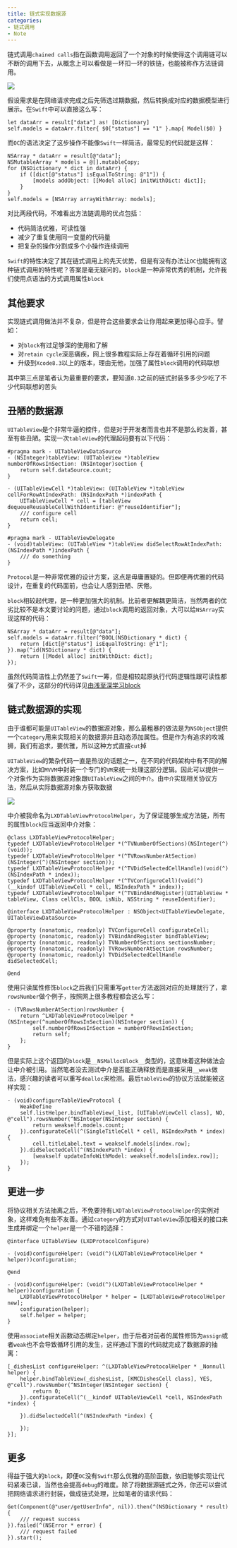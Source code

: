 ```yaml
---
title: 链式实现数据源
categories:
- 链式调用
- Note
---
```


链式调用`chained calls`指在函数调用返回了一个对象的时候使得这个调用链可以不断的调用下去，从概念上可以看做是一环扣一环的铁链，也能被称作方法链调用。

![](http://upload-images.jianshu.io/upload_images/783864-89c5aeee964b8949.png?imageMogr2/auto-orient/strip%7CimageView2/2/w/1240)

假设需求是在网络请求完成之后先筛选过期数据，然后转换成对应的数据模型进行展示。在`Swift`中可以直接这么写：

    let dataArr = result["data"] as! [Dictionary]
    self.models = dataArr.filter{ $0["status"] == "1" }.map{ Model($0) }
    
而`OC`的语法决定了这步操作不能像`Swift`一样简洁，最常见的代码就是这样：

    NSArray * dataArr = result[@"data"];
    NSMutableArray * models = @[].mutableCopy;
    for (NSDictionary * dict in dataArr) {
        if ([dict[@"status"] isEqualToString: @"1"]) {
            [models addObject: [[Model alloc] initWithDict: dict]];
        }
    }
    self.models = [NSArray arrayWithArray: models];
    
对比两段代码，不难看出方法链调用的优点包括：

- 代码简洁优雅，可读性强
- 减少了重复使用同一变量的代码量
- 把复杂的操作分割成多个小操作连续调用

`Swift`的特性决定了其在链式调用上的先天优势，但是有没有办法让`OC`也能拥有这种链式调用的特性呢？答案是毫无疑问的，`block`是一种非常优秀的机制，允许我们使用点语法的方式调用属性`block`

## 其他要求
实现链式调用做法并不复杂，但是符合这些要求会让你用起来更加得心应手。譬如：

- 对`block`有过足够深的使用和了解
- 对`retain cycle`深恶痛疾，网上很多教程实际上存在着循环引用的问题
- 升级到`Xcode8.3`以上的版本，理由无他，加强了属性`block`调用的代码联想

其中第三点是笔者认为最重要的要求，要知道`8.3`之前的链式封装多多少少吃了不少代码联想的苦头

## 丑陋的数据源
`UITableView`是个非常牛逼的控件，但是对于开发者而言也并不是那么的友善，甚至有些丑陋。实现一次`tableView`的代理起码要有以下代码：

    #pragma mark - UITableViewDataSource
    - (NSInteger)tableView: (UITableView *)tableView numberOfRowsInSection: (NSInteger)section {
        return self.dataSource.count;
    }

    - (UITableViewCell *)tableView: (UITableView *)tableView cellForRowAtIndexPath: (NSIndexPath *)indexPath {
        UITableViewCell * cell = [tableView dequeueReusableCellWithIdentifier: @"reuseIdentifier"];
        /// configure cell
        return cell;
    }

    #pragma mark - UITableViewDelegate
    - (void)tableView: (UITableView *)tableView didSelectRowAtIndexPath: (NSIndexPath *)indexPath {
        /// do something
    }
    
`Protocol`是一种非常优雅的设计方案，这点是毋庸置疑的。但即便再优雅的代码设计，在重复的代码面前，也会让人感到丑陋、厌倦。

`block`相较起代理，是一种更加强大的机制。比前者更解耦更简洁，当然两者的优劣比较不是本文要讨论的问题，通过`block`调用的返回对象，大可以给`NSArray`实现这样的代码：

    NSArray * dataArr = result[@"data"];
    self.models = dataArr.filter(^BOOL(NSDictionary * dict) {
        return [dict[@"status"] isEqualToString: @"1"];
    }).map(^id(NSDictionary * dict) {
        return [[Model alloc] initWithDict: dict];
    });
    
虽然代码简洁性上仍然差了`Swift`一筹，但是相较起原执行代码逻辑性跟可读性都强了不少，这部分的代码详见[由浅至深学习block](http://www.jianshu.com/p/29d70274374b)

## 链式数据源的实现
由于谁都可能是`UITableView`的数据源对象，那么最粗暴的做法是为`NSObject`提供一个`category`用来实现相关的数据源并且动态添加属性。但是作为有追求的攻城狮，我们有追求，要优雅，所以这种方式直接`cut`掉

`UITableView`的繁杂代码一直是热议的话题之一，在不同的代码架构中有不同的解决方案，比如`MVVM`中封装一个专门的`VM`来统一处理这部分逻辑。因此可以提供一个对象作为实际数据源对象跟`UITableView`之间的`中介`。由`中介`实现相关协议方法，然后从实际数据源对象方获取数据

![](http://upload-images.jianshu.io/upload_images/783864-4b6ede0cf0317abc.png?imageMogr2/auto-orient/strip%7CimageView2/2/w/1240)

中介被我命名为`LXDTableViewProtocolHelper`，为了保证能够生成方法链，所有的属性`block`应当返回中介对象：

	@class LXDTableViewProtocolHelper;
	typedef LXDTableViewProtocolHelper *(^TVNumberOfSections)(NSInteger(^)(void));
	typedef LXDTableViewProtocolHelper *(^TVRowsNumberAtSection)(NSInteger(^)(NSInteger section));
	typedef LXDTableViewProtocolHelper *(^TVDidSelectedCellHandle)(void(^)(NSIndexPath * index));
	typedef LXDTableViewProtocolHelper *(^TVConfigureCell)(void(^)(__kindof UITableViewCell * cell, NSIndexPath * index));
	typedef LXDTableViewProtocolHelper *(^TVBindAndRegister)(UITableView * tableView, Class cellCls, BOOL isNib, NSString * reuseIdentifier);
	
	@interface LXDTableViewProtocolHelper : NSObject<UITableViewDelegate, UITableViewDataSource>
	
	@property (nonatomic, readonly) TVConfigureCell configurateCell;
	@property (nonatomic, readonly) TVBindAndRegister bindTableView;
	@property (nonatomic, readonly) TVNumberOfSections sectionsNumber;
	@property (nonatomic, readonly) TVRowsNumberAtSection rowsNumber;
	@property (nonatomic, readonly) TVDidSelectedCellHandle didSelectedCell;
	
	@end
	
使用只读属性修饰`block`之后我们只需重写`getter`方法返回对应的处理就行了，拿`rowsNumber`做个例子，按照网上很多教程都会这么写：

    - (TVRowsNumberAtSection)rowsNumber {
        return ^LXDTableViewProtocolHelper *(NSInteger(^numberOfRowsInSection)(NSInteger section)) {
            self.numberOfRowsInSection = numberOfRowsInSection;
            return self;
        };
    }
    
但是实际上这个返回的`block`是`__NSMallocBlock__`类型的，这意味着这种做法会让中介被引用。当然笔者没去测试中介是否能正确释放而是直接采用`__weak`做法，感兴趣的读者可以重写`dealloc`来检测。最后`tableView`的协议方法就能被这样实现：

    - (void)configureTableViewProtocol {
        WeakDefine
        self.listHelper.bindTableView(_list, [UITableViewCell class], NO, @"cell").rowsNumber(^NSInteger(NSInteger section) {
            return weakself.models.count;
        }).configurateCell(^(SingleTitleCell * cell, NSIndexPath * index) {
            cell.titleLabel.text = weakself.models[index.row];
        }).didSelectedCell(^(NSIndexPath *index) {
            [weakself updateInfoWithModel: weakself.models[index.row]];
        });
    }
    
## 更进一步
将协议相关方法抽离之后，不免要持有`LXDTableViewProtocolHelper`的实例对象，这样难免有些不友善。通过`category`的方式对`UITableView`添加相关的接口来生成并绑定一个`helper`是一个不错的选择：

    @interface UITableView (LXDProtocolConfigure)

    - (void)configureHelper: (void(^)(LXDTableViewProtocolHelper * helper))configuration;

    @end

    - (void)configureHelper: (void(^)(LXDTableViewProtocolHelper * helper))configuration {
        LXDTableViewProtocolHelper * helper = [LXDTableViewProtocolHelper new];
        configuration(helper);
        self.helper = helper;
    }
    
使用`associate`相关函数动态绑定`helper`，由于后者对前者的属性修饰为`assign`或者`weak`也不会导致循环引用的发生，这样通过下面的代码就完成了数据源的抽离：
 
    [_dishesList configureHelper: ^(LXDTableViewProtocolHelper * _Nonnull helper) {
        helper.bindTableView(_dishesList, [KMCDishesCell class], YES, @"cell").rowsNumber(^NSInteger(NSInteger section) {
            return 0;
        }).configurateCell(^(__kindof UITableViewCell *cell, NSIndexPath *index) {
            
        }).didSelectedCell(^(NSIndexPath *index) {
            
        });
    }];

## 更多
得益于强大的`block`，即便`OC`没有`Swift`那么优雅的高阶函数，依旧能够实现让代码紧凑已读，当然也会提高`debug`的难度。除了将数据源链式之外，你还可以尝试把网络请求进行封装，做成链式处理，比如笔者的请求代码：

    Get(Component(@"user/getUserInfo", nil)).then(^(NSDictionary * result) {
        /// request success
    }).failed(^(NSError * error) {
        /// request failed
    }).start();


